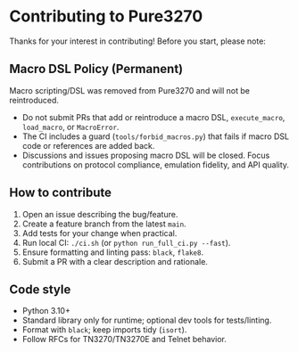 # Contributing to Pure3270

Thanks for your interest in contributing! Before you start, please note:

## Macro DSL Policy (Permanent)

Macro scripting/DSL was removed from Pure3270 and will not be reintroduced.

- Do not submit PRs that add or reintroduce a macro DSL, `execute_macro`, `load_macro`, or `MacroError`.
- The CI includes a guard (`tools/forbid_macros.py`) that fails if macro DSL code or references are added back.
- Discussions and issues proposing macro DSL will be closed. Focus contributions on protocol compliance, emulation fidelity, and API quality.

## How to contribute

1. Open an issue describing the bug/feature.
2. Create a feature branch from the latest `main`.
3. Add tests for your change when practical.
4. Run local CI: `./ci.sh` (or `python run_full_ci.py --fast`).
5. Ensure formatting and linting pass: `black`, `flake8`.
6. Submit a PR with a clear description and rationale.

## Code style

- Python 3.10+
- Standard library only for runtime; optional dev tools for tests/linting.
- Format with `black`; keep imports tidy (`isort`).
- Follow RFCs for TN3270/TN3270E and Telnet behavior.
